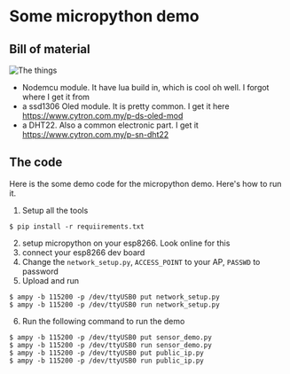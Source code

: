 # Some micropython demo

## Bill of material
![The things](DSC_1203.JPG?raw=True)

* Nodemcu module. It have lua build in, which is cool oh well. I forgot where I get it from
* a ssd1306 Oled module. It is pretty common. I get it here https://www.cytron.com.my/p-ds-oled-mod
* a DHT22. Also a common electronic part. I get it https://www.cytron.com.my/p-sn-dht22

## The code
Here is the some demo code for the micropython demo. Here's how to run it. 

1. Setup all the tools
```
$ pip install -r requiirements.txt
```
2. setup micropython on your esp8266. Look online for this
3. connect your esp8266 dev board
4. Change the `network_setup.py`, `ACCESS_POINT` to your AP, `PASSWD` to password
5. Upload and run
```
$ ampy -b 115200 -p /dev/ttyUSB0 put network_setup.py
$ ampy -b 115200 -p /dev/ttyUSB0 run network_setup.py
```
6. Run the following command to run the demo
```
$ ampy -b 115200 -p /dev/ttyUSB0 put sensor_demo.py
$ ampy -b 115200 -p /dev/ttyUSB0 run sensor_demo.py 
$ ampy -b 115200 -p /dev/ttyUSB0 put public_ip.py
$ ampy -b 115200 -p /dev/ttyUSB0 run public_ip.py
```



